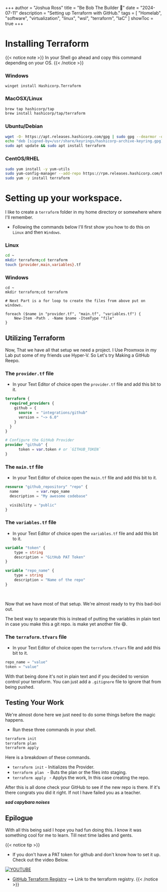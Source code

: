 +++
author = "Joshua Ross"
title = "Be Bob The Builder 👷"
date = "2024-07-11"
description = "Setting up Terraform with GitHub."
tags = [
    "Homelab",
    "software",
    "virtualization",
    "linux",
    "wsl",
    "terraform",
    "IaC"
]
showToc = true
+++

# Installing Terraform 

{{< notice note >}}
In your Shell go ahead and copy this command depending on your OS.
{{< /notice >}}


### Windows
```pwsh
winget install Hashicorp.Terraform
```

### MacOSX/Linux

```bash
brew tap hashicorp/tap
brew install hashicorp/tap/terraform
```

### Ubuntu/Debian

```bash
wget -O- https://apt.releases.hashicorp.com/gpg | sudo gpg --dearmor -o /usr/share/keyrings/hashicorp-archive-keyring.gpg
echo "deb [signed-by=/usr/share/keyrings/hashicorp-archive-keyring.gpg] https://apt.releases.hashicorp.com $(lsb_release -cs) main" | sudo tee /etc/apt/sources.list.d/hashicorp.list
sudo apt update && sudo apt install terraform
```

### CentOS/RHEL

```bash
sudo yum install -y yum-utils
sudo yum-config-manager --add-repo https://rpm.releases.hashicorp.com/RHEL/hashicorp.repo
sudo yum -y install terraform
```



# Setting up your workspace.

I like to create a `terraform` folder in my home directory or somewhere where I'll remember. 

- Following the commands below I'll first show you how to do this on `Linux` and then `Windows`.

### Linux

```bash
cd ~
mkdir terraform;cd terraform
touch {provider,main,variables}.tf
```

### Windows

```pwsh
cd ~
mkdir terraform;cd terraform

# Next Part is a for loop to create the files from above put on windows.

foreach ($name in "provider.tf", "main.tf", "variables.tf") {
    New-Item -Path . -Name $name -ItemType "file"
}
```



## Utilizing Terraform

Now, That we have all that setup we need a project. I Use Proxmxox in my Lab put some of my friends use Hyper-V. So Let's try Making a GitHub Reepo.

### The `provider.tf` file 

- In your Text Editor of choice open the `provider.tf` file and add this bit to it.

```tf
terraform {
  required_providers {
    github = {
      source  = "integrations/github"
      version = "~> 6.0"
    }
  }
}

# Configure the GitHub Provider
provider "github" {
      token = var.token # or `GITHUB_TOKEN`
}
```

### The `main.tf` file

- In your Text Editor of choice open the `main.tf` file and add this bit to it.

```tf
resource "github_repository" "repo" {
  name        = var.repo_name
  description = "My awesome codebase"

  visibility = "public"
}
```

### The `variables.tf` file

- In your Text Editor of choice open the `variables.tf` file and add this bit to it.

```tf
variable "token" {
    type = string
    description = "GitHub PAT Token"
}

variable "repo_name" {
    type = string
    description = "Name of the repo"
}
```

<br>

Now that we have most of that setup. We're almost ready to try this bad-boi out.

The best way to separate this is instead of putting the variables in plain text in case you make this a git repo. is make yet another file :smile:.

### The `terraform.tfvars` file

- In your Text Editor of choice open the `terraform.tfvars` file and add this bit to it.

```tf
repo_name = "value"
token = "value"
```

With that being done it's not in plain text and if you decided to version control your terraform. You can just add a `.gitignore` file to ignore that from being pushed.

## Testing Your Work

We're almost done here we just need to do some things before the magic happens.

- Run these three commands in your shell.

```bash
terraform init
terraform plan 
terraform apply
```
Here is a breakdown of these commands.
- `terraform init` - Initializes the Provider.
- `terraform plan ` - Buts the plan or the files into staging.
- `terraform apply ` - Applys the work, In this case creating the repo.

After this is all done check your GitHub to see if the new repo is there. If it's there congrats you did it right. If not I have failed you as a teacher. 

***sad capybara noises***

## Epilogue

With all this being said I hope you had fun doing this. I know it was something cool for me to learn. Till next time ladies and gents. 

{{< notice tip >}}
- If you don't have a PAT token for github and don't know how to set it up. Check out the video Below.

 [![YOUTUBE](https://img.youtube.com/vi/IuiH6cBtc58/0.jpg)](https://www.youtube.com/watch?v=IuiH6cBtc58)

- [GitHub Terraform Registry](https://registry.terraform.io/providers/integrations/github/latest/docs) --> Link to the terraform registry. 
{{< /notice >}}
